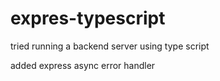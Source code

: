 # expres-typescript

tried running a backend server using type script

added express async error handler
